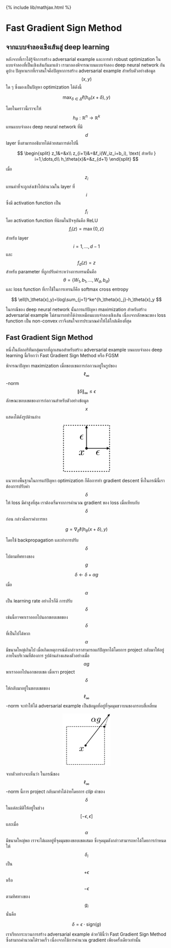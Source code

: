 {% include lib/mathjax.html %}
# Fast Gradient Sign Method

## จากแบบจำลองเชิงเส้นสู่ deep learning
หลังจากที่เราได้รู้จักการสร้าง adversarial example และการทำ robust optimization ในแบบจำลองที่เป็นเชิงเส้นกันมาแล้ว 
เรามาลองพิจารณาบนแบบจำลอง deep neural network กันดูบ้าง ปัญหาแรกที่เราสนใจคือปัญหาการสร้าง adversarial example
สำหรับตัวอย่างข้อมูล $$(x,y)$$ ใด ๆ ซึ่งมองเป็นปัญหา optimization ได้ดังนี้

$$
\max_{\delta\in\Delta}\ell(h_\theta(x+\delta),y)
$$

โดยในคราวนี้เราจะให้ $$h_\theta:\mathbb{R}^n\rightarrow\mathbb{R}^k$$ แทนแบบจำลอง deep neural network ที่มี $$d$$ layer ซึ่งสามารถอธิบายได้ด้วยสมการต่อไปนี้

$$
\begin{split}
z_1&=&x\\
z_{i+1}&=&f_i(W_iz_i+b_i), \text{ สำหรับ } i=1,\dots,d\\
h_\theta(x)&=&z_{d+1}
\end{split}
$$

เมื่อ $$z_i$$ แทนค่าที่จะถูกส่งเข้าไปคำนวณใน layer ที่ $$i$$ ซึ่งมี activation function เป็น $$f_i$$ โดย activation function ที่นิยมในปัจจุบันคือ ReLU $$f_i(z)=\max\{0,z\}$$ สำหรับ layer $$i=1,\dots,d-1$$ และ $$f_d(z)=z$$ สำหรับ parameter ที่ถูกปรับค่าระหว่างการเทรนนั้นคือ $$\theta=\{W_1,b_1,\dots,W_d,b_d\}$$ และ loss function ที่เราใช้ในการเทรนก็คือ softmax cross entropy

$$
\ell(h_\theta(x),y)=\log\sum_{j=1}^ke^{h_\theta(x)_j}-h_\theta(x)_y
$$

ในกรณีของ deep neural network นั้นการแก้ปัญหา maximization สำหรับสร้าง adversarial example ไม่สามารถทำได้ง่ายเหมือนแบบจำลองเชิงเส้น เนื่องจากลักษณะของ loss function เป็น non-convex เราจึงสนใจการประมาณค่าให้ได้ใกล้เคียงที่สุด

## Fast Gradient Sign Method
หนึ่งในอัลกอริทึมกลุ่มแรกที่ถูกเสนอสำหรับสร้าง adversarial example บนแบบจำลอง deep learning นี้เรียกว่า Fast Gradient Sign Method หรือ FGSM

พิจารณาปัญหา maximization เมื่อขอบเขตการก่อกวนอยู่ในรูปของ $$\ell_\infty$$-norm $$\|\delta\|_\infty\leq\epsilon$$ ลักษณะขอบเขตของการก่อกวนสำหรับตัวอย่างข้อมูล $$x$$ แสดงได้ดังรูปด้านล่าง

<p align="center">
<img width="150" src="https://raw.githubusercontent.com/vacharapat/Adversarial-Machine-Learning/master/images/perturbation.png">
</p>

แนวทางพื้นฐานในการแก้ปัญหา optimization ก็คือการทำ gradient descent ซึ่งในกรณีนี้เราต้องการปรับค่า $$\delta$$ ให้ loss มีค่าสูงที่สุด เราต้องเริ่มจากการคำนวณ gradient ของ loss เมื่อเทียบกับ $$\delta$$ ก่อน กล่าวคือเราคำการหา

$$
g=\nabla_\delta\ell(h_\theta(x+\delta),y)
$$

โดยใช้ backpropagation และทำการปรับ $$\delta$$ ไปตามทิศทางของ $$g$$

$$\delta\leftarrow\delta+\alpha g$$

เมื่อ $$\alpha$$ เป็น learning rate อย่างไรก็ดี การปรับ $$\delta$$ เช่นนี้อาจพาเราออกไปนอกขอบเขตของ $$\delta$$ ที่เป็นไปได้หาก $$\alpha$$ มีขนาดใหญ่เกินไป เมื่อเกิดเหตุการณ์ดังกล่าวเราสามารถแก้ปัญหาได้โดยการ project กลับมาให้อยู่ภายในบริเวณที่ต้องการ รูปด้านล่างแสดงตัวอย่างเมื่อ $$\alpha g$$ พาเราออกไปนอกขอบเขต เมื่อเรา project $$\delta$$ ให้กลับมาอยู่ในขอบเขตของ $$\ell_\infty$$-norm จะทำให้ได้ adversarial example เป็นข้อมูลที่อยู่ที่จุดมุมขวาบนของกรอบสี่เหลี่ยม

<p align="center">
<img width="150" src="https://raw.githubusercontent.com/vacharapat/Adversarial-Machine-Learning/master/images/fgsm.png">
</p>

จากตัวอย่างจะเห็นว่า ในกรณีของ $$\ell_\infty$$-norm นี้การ project กลับมาทำได้ง่ายโดยการ _clip_ ค่าของ $$\delta$$ ในแต่ละมิติให้อยู่ในช่วง $$[-\epsilon,\epsilon]$$ และเมื่อ $$\alpha$$ มีขนาดใหญ่พอ เราจะได้ผลอยู่ที่จุดมุมของขอบเขตเสมอ ซึ่งจุดมุมดังกล่าวสามารถหาได้โดยการกำหนดให้ $$\delta_i$$ เป็น $$+\epsilon$$ หรือ $$-\epsilon$$ ตามทิศทางของ $$g_i$$ นั่นคือ

$$
\delta = \epsilon\cdot\text{sign}(g)
$$

เราเรียกกระบวนการสร้าง adversarial example ด้วยวิธีนี้ว่า Fast Gradient Sign Method ซึ่งสามาถคำนวณได้รวดเร็ว เนื่องจากใช้การคำนวณ gradient เพียงครั้งเดียวเท่านั้น
